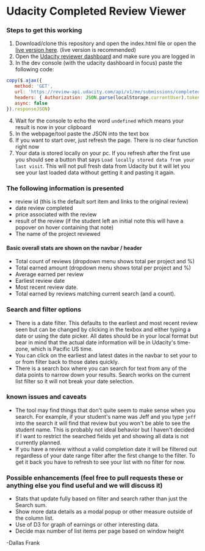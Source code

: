 # Udacity Completed Review Viewer

### Steps to get this working

1. Download/clone this repository and open the index.html file or open the [live version here](https://simplydallas.github.io/udacityreviewparser/).  (live version is recommended)
2. Open the [Udacity reviewer dashboard](https://review.udacity.com/#!/submissions/dashboard) and make sure you are logged in
3. In the dev console (with the udacity dashboard in focus) paste the following code:

 ```javascript
copy($.ajax({
	method: 'GET',
	url: 'https://review-api.udacity.com/api/v1/me/submissions/completed.json',
	headers: { Authorization: JSON.parse(localStorage.currentUser).token },
	async: false
}).responseJSON)
 ```
 
4. Wait for the console to echo the word `undefined` which means your result is now in your clipboard
5. In the webpage/tool paste the JSON into the text box
6. If you want to start over, just refresh the page.  There is no clear function right now
7. Your data is stored locally on your pc.  If you refresh after the first use you should see a button that says `Load locally stored data from your last visit`.  This will not pull fresh data from Udacity but it will let you see your last loaded data without getting it and pasting it again.

### The following information is presented

* review id (this is the default sort item and links to the original review)
* date review completed
* price associated with the review
* result of the review (if the student left an initial note this will have a popover on hover containing that note)
* The name of the project reviewed

#### Basic overall stats are shown on the navbar / header

* Total count of reviews (dropdown menu shows total per project and %)
* Total earned amount (dropdown menu shows total per project and %)
* Average earned per review
* Earliest review date
* Most recent review date.
* Total earned by reviews matching current search (and a count).

### Search and filter options

* There is a date filter.  This defaults to the earliest and most recent review seen but can be changed by clicking in the texbox and either typing a date or using the date picker.  All dates should be in your local format but bear in mind that the actual date information will be in Udacity's time-zone, which is Pacific US time.
* You can click on the earliest and latest dates in the navbar to set your to or from filter back to those dates quickly.
* There is a search box where you can search for text from any of the data points to narrow down your results.  Search works on the current list filter so it will not break your date selection.

### known issues and caveats

* The tool may find things that don't quite seem to make sense when you search.  For example, if your student's name was Jeff and you type `jeff` into the search it will find that review but you won't be able to see the student name.  This is probably not ideal behavior but I haven't decided if I want to restrict the searched fields yet and showing all data is not currently planned.
* If you have a review without a valid completion date it will be filtered out regardless of your date range filter after the first change to the filter.  To get it back you have to refresh to see your list with no filter for now.

### Possible enhancements (feel free to pull requests these or anything else you find useful and we will discuss it)

* Stats that update fully based on filter and search rather than just the Search sum.
* Show more data details as a modal popup or other measure outside of the column list.
* Use of D3 for graph of earnings or other interesting data.
* Decide max number of list items per page based on window height

-Dallas Frank